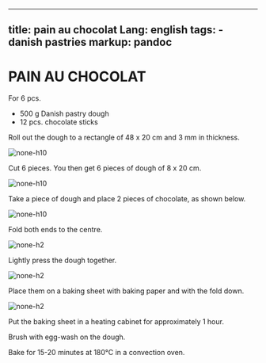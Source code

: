 
---
title: pain au chocolat
Lang: english
tags: 
    - danish pastries 
markup: pandoc
---

# PAIN AU CHOCOLAT

For 6 pcs.

- 500 g Danish pastry dough
- 12 pcs. chocolate sticks

Roll out the dough to a rectangle of 48 x 20 cm and 3 mm in thickness.

![](/home/fred/.repo/traductions/recettes/svg/wi_cho1.svg "none-h10")

Cut 6 pieces.
You then get 6 pieces of dough of 8 x 20 cm.

![](/home/fred/.repo/traductions/recettes/svg/wi_cho2.svg "none-h10")

Take a piece of dough and place 2 pieces of chocolate, as shown below.

![](/home/fred/.repo/traductions/recettes/svg/wi_cho3.svg "none-h10")

Fold both ends to the centre.

![](/home/fred/.repo/traductions/recettes/svg/wi_cho4.svg "none-h2")

Lightly press the dough together.

![](/home/fred/.repo/traductions/recettes/svg/wi_cho5.svg "none-h2")

Place them on a baking sheet with baking paper and with the fold down.

![](/home/fred/.repo/traductions/recettes/svg/wi_cho6.svg "none-h2")

Put the baking sheet in a heating cabinet for approximately 1 hour.

Brush with egg-wash on the dough.

Bake for 15-20 minutes at 180°C in a convection oven.

